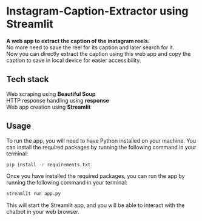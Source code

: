 # Instagram-Caption-Extractor using Streamlit

**A web app to extract the caption of the instagram reels.** <br/>
No more need to save the reel for its caption and later search for it.<br/>
Now you can directly extract the caption using this web app and copy the caption to save in local device for easier accessibility.

## Tech stack
Web scraping using **Beautiful Soup**<br/>
HTTP response handling using **response**<br/>
Web app creation using **Streamlit**

## Usage

To run the app, you will need to have Python installed on your machine. You can install the required packages by running the following command in your terminal:

```bash
pip install -r requirements.txt
```

Once you have installed the required packages, you can run the app by running the following command in your terminal:

```bash
streamlit run app.py
```

This will start the Streamlit app, and you will be able to interact with the chatbot in your web browser.
